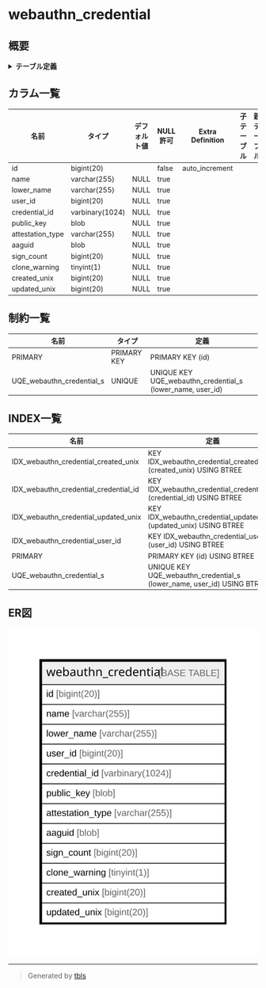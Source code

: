 # webauthn_credential

## 概要

<details>
<summary><strong>テーブル定義</strong></summary>

```sql
CREATE TABLE `webauthn_credential` (
  `id` bigint(20) NOT NULL AUTO_INCREMENT,
  `name` varchar(255) DEFAULT NULL,
  `lower_name` varchar(255) DEFAULT NULL,
  `user_id` bigint(20) DEFAULT NULL,
  `credential_id` varbinary(1024) DEFAULT NULL,
  `public_key` blob DEFAULT NULL,
  `attestation_type` varchar(255) DEFAULT NULL,
  `aaguid` blob DEFAULT NULL,
  `sign_count` bigint(20) DEFAULT NULL,
  `clone_warning` tinyint(1) DEFAULT NULL,
  `created_unix` bigint(20) DEFAULT NULL,
  `updated_unix` bigint(20) DEFAULT NULL,
  PRIMARY KEY (`id`),
  UNIQUE KEY `UQE_webauthn_credential_s` (`lower_name`,`user_id`),
  KEY `IDX_webauthn_credential_user_id` (`user_id`),
  KEY `IDX_webauthn_credential_credential_id` (`credential_id`),
  KEY `IDX_webauthn_credential_created_unix` (`created_unix`),
  KEY `IDX_webauthn_credential_updated_unix` (`updated_unix`)
) ENGINE=InnoDB DEFAULT CHARSET=utf8mb4 ROW_FORMAT=DYNAMIC
```

</details>

## カラム一覧

| 名前               | タイプ             | デフォルト値       | NULL許可   | Extra Definition | 子テーブル      | 親テーブル      | コメント     |
| ---------------- | --------------- | ------------ | -------- | ---------------- | ---------- | ---------- | -------- |
| id               | bigint(20)      |              | false    | auto_increment   |            |            |          |
| name             | varchar(255)    | NULL         | true     |                  |            |            |          |
| lower_name       | varchar(255)    | NULL         | true     |                  |            |            |          |
| user_id          | bigint(20)      | NULL         | true     |                  |            |            |          |
| credential_id    | varbinary(1024) | NULL         | true     |                  |            |            |          |
| public_key       | blob            | NULL         | true     |                  |            |            |          |
| attestation_type | varchar(255)    | NULL         | true     |                  |            |            |          |
| aaguid           | blob            | NULL         | true     |                  |            |            |          |
| sign_count       | bigint(20)      | NULL         | true     |                  |            |            |          |
| clone_warning    | tinyint(1)      | NULL         | true     |                  |            |            |          |
| created_unix     | bigint(20)      | NULL         | true     |                  |            |            |          |
| updated_unix     | bigint(20)      | NULL         | true     |                  |            |            |          |

## 制約一覧

| 名前                        | タイプ         | 定義                                                         |
| ------------------------- | ----------- | ---------------------------------------------------------- |
| PRIMARY                   | PRIMARY KEY | PRIMARY KEY (id)                                           |
| UQE_webauthn_credential_s | UNIQUE      | UNIQUE KEY UQE_webauthn_credential_s (lower_name, user_id) |

## INDEX一覧

| 名前                                    | 定義                                                                     |
| ------------------------------------- | ---------------------------------------------------------------------- |
| IDX_webauthn_credential_created_unix  | KEY IDX_webauthn_credential_created_unix (created_unix) USING BTREE    |
| IDX_webauthn_credential_credential_id | KEY IDX_webauthn_credential_credential_id (credential_id) USING BTREE  |
| IDX_webauthn_credential_updated_unix  | KEY IDX_webauthn_credential_updated_unix (updated_unix) USING BTREE    |
| IDX_webauthn_credential_user_id       | KEY IDX_webauthn_credential_user_id (user_id) USING BTREE              |
| PRIMARY                               | PRIMARY KEY (id) USING BTREE                                           |
| UQE_webauthn_credential_s             | UNIQUE KEY UQE_webauthn_credential_s (lower_name, user_id) USING BTREE |

## ER図

![er](webauthn_credential.svg)

---

> Generated by [tbls](https://github.com/k1LoW/tbls)
